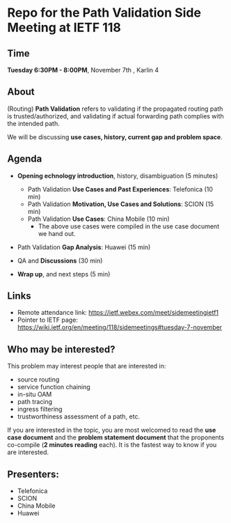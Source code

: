# Repo for the Path Validation Side Meeting at IETF 118

## Time 

**Tuesday 6:30PM - 8:00PM**, November 7th , Karlin 4

## About

(Routing) **Path Validation** refers to validating if the propagated routing path is trusted/authorized, and validating if actual forwarding path complies with the intended path. 

We will be discussing **use cases, history, current gap and problem space**.  

## Agenda

- **Opening echnology introduction**, history, disambiguation (5 minutes)
  - Path Validation **Use Cases and Past Experiences**: Telefonica (10 min)
  - Path Validation **Motivation, Use Cases and Solutions**: SCION (15 min)
  - Path Validation **Use Cases**: China Mobile (10 min)
    - The above use cases were compiled in the use case document we hand out.
- Path Validation **Gap Analysis**: Huawei (15 min)


- QA and **Discussions** (30 min)
- **Wrap up**, and next steps (5 min)

## Links

- Remote attendance link: https://ietf.webex.com/meet/sidemeetingietf1
- Pointer to IETF page: https://wiki.ietf.org/en/meeting/118/sidemeetings#tuesday-7-november

## Who may be interested?

This problem may interest people that are interested in: 
- source routing
- service function chaining
- in-situ OAM
- path tracing
- ingress filtering
- trustworthiness assessment of a path, etc. 

If you are interested in the topic, you are most welcomed to read the **use case document** and the **problem statement document** that the proponents co-compile (**2 minutes reading** each). It is the fastest way to know if you are interested. 

## Presenters: 

- Telefonica
- SCION
- China Mobile 
- Huawei